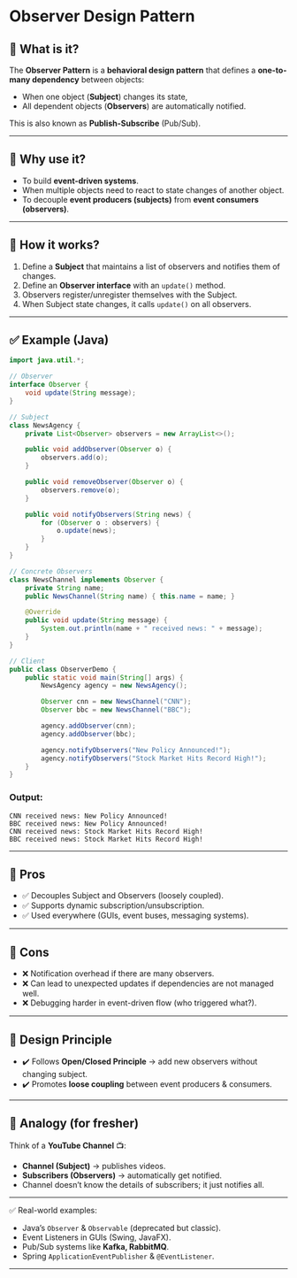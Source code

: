 # Observer Design Pattern

## 🔹 What is it?

The **Observer Pattern** is a **behavioral design pattern** that defines a **one-to-many dependency** between objects:

* When one object (**Subject**) changes its state,
* All dependent objects (**Observers**) are automatically notified.

This is also known as **Publish-Subscribe** (Pub/Sub).

---

## 🔹 Why use it?

* To build **event-driven systems**.
* When multiple objects need to react to state changes of another object.
* To decouple **event producers (subjects)** from **event consumers (observers)**.

---

## 🔹 How it works?

1. Define a **Subject** that maintains a list of observers and notifies them of changes.
2. Define an **Observer interface** with an `update()` method.
3. Observers register/unregister themselves with the Subject.
4. When Subject state changes, it calls `update()` on all observers.

---

## ✅ Example (Java)

```java
import java.util.*;

// Observer
interface Observer {
    void update(String message);
}

// Subject
class NewsAgency {
    private List<Observer> observers = new ArrayList<>();

    public void addObserver(Observer o) {
        observers.add(o);
    }

    public void removeObserver(Observer o) {
        observers.remove(o);
    }

    public void notifyObservers(String news) {
        for (Observer o : observers) {
            o.update(news);
        }
    }
}

// Concrete Observers
class NewsChannel implements Observer {
    private String name;
    public NewsChannel(String name) { this.name = name; }

    @Override
    public void update(String message) {
        System.out.println(name + " received news: " + message);
    }
}

// Client
public class ObserverDemo {
    public static void main(String[] args) {
        NewsAgency agency = new NewsAgency();

        Observer cnn = new NewsChannel("CNN");
        Observer bbc = new NewsChannel("BBC");

        agency.addObserver(cnn);
        agency.addObserver(bbc);

        agency.notifyObservers("New Policy Announced!");
        agency.notifyObservers("Stock Market Hits Record High!");
    }
}
```

### Output:

```
CNN received news: New Policy Announced!
BBC received news: New Policy Announced!
CNN received news: Stock Market Hits Record High!
BBC received news: Stock Market Hits Record High!
```

---

## 🔹 Pros

* ✅ Decouples Subject and Observers (loosely coupled).
* ✅ Supports dynamic subscription/unsubscription.
* ✅ Used everywhere (GUIs, event buses, messaging systems).

---

## 🔹 Cons

* ❌ Notification overhead if there are many observers.
* ❌ Can lead to unexpected updates if dependencies are not managed well.
* ❌ Debugging harder in event-driven flow (who triggered what?).

---

## 🔹 Design Principle

* ✔️ Follows **Open/Closed Principle** → add new observers without changing subject.
* ✔️ Promotes **loose coupling** between event producers & consumers.

---

## 🔹 Analogy (for fresher)

Think of a **YouTube Channel** 📺:

* **Channel (Subject)** → publishes videos.
* **Subscribers (Observers)** → automatically get notified.
* Channel doesn’t know the details of subscribers; it just notifies all.

---

✅ Real-world examples:

* Java’s `Observer` & `Observable` (deprecated but classic).
* Event Listeners in GUIs (Swing, JavaFX).
* Pub/Sub systems like **Kafka, RabbitMQ**.
* Spring `ApplicationEventPublisher` & `@EventListener`.

---